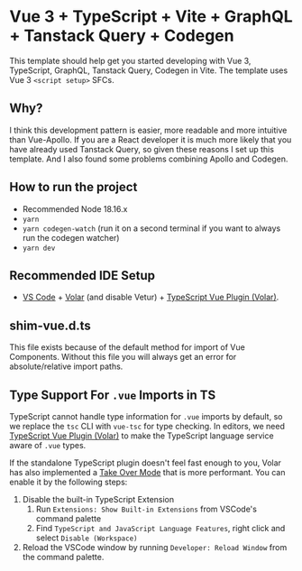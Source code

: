 # Vue 3 + TypeScript + Vite + GraphQL + Tanstack Query + Codegen

This template should help get you started developing with Vue 3, TypeScript, GraphQL, Tanstack Query, Codegen in Vite. 
The template uses Vue 3 `<script setup>` SFCs.

## Why?

I think this development pattern is easier, more readable and more intuitive than Vue-Apollo.
If you are a React developer it is much more likely that you have already used Tanstack Query, so given these reasons I set up this template.
And I also found some problems combining Apollo and Codegen.

## How to run the project

- Recommended Node 18.16.x
- `yarn`
- `yarn codegen-watch` (run it on a second terminal if you want to always run the codegen watcher)
- `yarn dev`

## Recommended IDE Setup

- [VS Code](https://code.visualstudio.com/) + [Volar](https://marketplace.visualstudio.com/items?itemName=Vue.volar) (and disable Vetur) + [TypeScript Vue Plugin (Volar)](https://marketplace.visualstudio.com/items?itemName=Vue.vscode-typescript-vue-plugin).

## shim-vue.d.ts

This file exists because of the default method for import of Vue Components. 
Without this file you will always get an error for absolute/relative import paths.

## Type Support For `.vue` Imports in TS

TypeScript cannot handle type information for `.vue` imports by default, so we replace the `tsc` CLI with `vue-tsc` for type checking. In editors, we need [TypeScript Vue Plugin (Volar)](https://marketplace.visualstudio.com/items?itemName=Vue.vscode-typescript-vue-plugin) to make the TypeScript language service aware of `.vue` types.

If the standalone TypeScript plugin doesn't feel fast enough to you, Volar has also implemented a [Take Over Mode](https://github.com/johnsoncodehk/volar/discussions/471#discussioncomment-1361669) that is more performant. You can enable it by the following steps:

1. Disable the built-in TypeScript Extension
   1. Run `Extensions: Show Built-in Extensions` from VSCode's command palette
   2. Find `TypeScript and JavaScript Language Features`, right click and select `Disable (Workspace)`
2. Reload the VSCode window by running `Developer: Reload Window` from the command palette.
